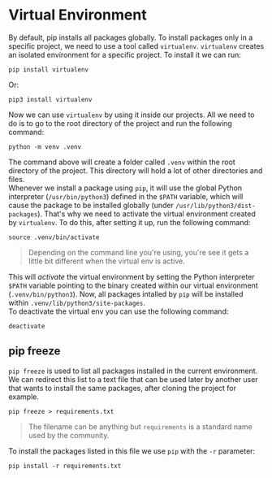 # Virtual Environment

By default, pip installs all packages globally. To install packages only in a specific project, we need to use a tool called `virtualenv`. `virtualenv` creates an isolated environment for a specific project.
To install it we can run:

```
pip install virtualenv
```

Or:

```
pip3 install virtualenv
```

Now we can use `virtualenv` by using it inside our projects. All we need to do is to go to the root directory of the project and run the following command:

```
python -m venv .venv
```

The command above will create a folder called `.venv` within the root directory of the project. This directory will hold a lot of other directories and files.
<br/>
Whenever we install a package using `pip`, it will use the global Python interpreter (`/usr/bin/python3`) defined in the `$PATH` variable, which will cause the package to be installed globally (under `/usr/lib/python3/dist-packages`). That's why we need to activate the virtual environment created by `virtualenv`. To do this, after setting it up, run the following command:

```
source .venv/bin/activate
```

> Depending on the command line you're using, you're see it gets a little bit different when the virtual env is active.

This will *activate* the virtual environment by setting the Python interpreter `$PATH` variable pointing to the binary created within our virtual environment (`.venv/bin/python3`). Now, all packages intalled by `pip` will be installed within `.venv/lib/python3/site-packages`.
<br />
To deactivate the virtual env you can use the following command:

```
deactivate
```

## pip freeze

`pip freeze` is used to list all packages installed in the current environment. We can redirect this list to a text file that can be used later by another user that wants to install the same packages, after cloning the project for example.

```
pip freeze > requirements.txt
```

> The filename can be anything but `requirements` is a standard name used by the community.

To install the packages listed in this file we use `pip` with the `-r` parameter:

```
pip install -r requirements.txt
```